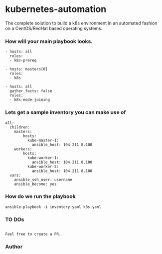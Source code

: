 # kubernetes-automation
The complete solution to build a k8s environment in an automated fashion on a CentOS/RedHat based operating systems. 


### How will your main playbook looks.

```---
- hosts: all
  roles: 
  - k8s-prereq

- hosts: masters[0]
  roles:
  - k8s

- hosts: all
  gather_facts: false
  roles:
  - k8s-node-joining
```

### Lets get a sample inventory you can make use of

```---
all:
  children:
    masters:
        hosts:
          kube-master-1:
            ansible_host: 104.211.8.100
    workers:
        hosts:
          kube-worker-1:
            ansible_host: 104.211.8.100
          kube-worker-2:
            ansible_host: 104.211.8.100
  vars:
    ansible_ssh_user: username
    ansible_become: yes
```

### How do we run the playbook

```
ansible-playbook -i inventory.yaml k8s.yaml
```

### TO DOs

```Want to contribute or find a Bug? Great!

Feel free to create a PR.
```

### Author
```Naveen Ramasamy, An Infra Automation Engineer.
```